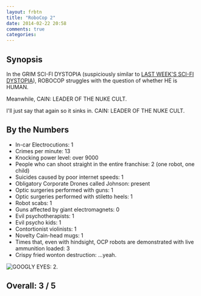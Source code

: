 ```yaml
---
layout: frbtn
title: "RoboCop 2"
date: 2014-02-22 20:58
comments: true
categories: 
---
```


Synopsis
--------

In the GRIM SCI-FI DYSTOPIA (suspiciously similar to [LAST WEEK'S SCI-FI DYSTOPIA](../robocop-1987/)), ROBOCOP struggles with the question of whether HE is HUMAN.

Meanwhile, CAIN: LEADER OF THE NUKE CULT.

I'll just say that again so it sinks in. CAIN: LEADER OF THE NUKE CULT.

By the Numbers
--------------

* In-car Electrocutions: 1
* Crimes per minute: 13
* Knocking power level: over 9000
* People who can shoot straight in the entire franchise: 2 (one robot, one child)
* Suicides caused by poor internet speeds: 1
* Obligatory Corporate Drones called Johnson: present
* Optic surgeries performed with guns: 1
* Optic surgeries performed with stiletto heels: 1
* Robot scabs: 1
* Guns affected by giant electromagnets: 0
* Evil psychotherapists: 1
* Evil psycho kids: 1
* Contortionist violinists: 1
* Novelty Cain-head mugs: 1
* Times that, even with hindsight, OCP robots are demonstrated with live ammunition loaded: 3
* Crispy fried wonton destruction: ...yeah.

![GOOGLY EYES: 2.](http://files.ianrenton.com/sites/filmreviews/robocop2_13.png)

Overall: 3 / 5
--------------